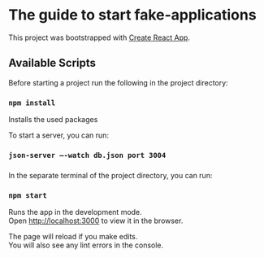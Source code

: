 # The guide to start fake-applications

This project was bootstrapped with [Create React App](https://github.com/facebook/create-react-app).

## Available Scripts

Before starting a project run the following in the project directory:

### `npm install`

Installs the used packages

To start a server, you can run:

### `json-server –-watch db.json port 3004`


###

In the separate terminal of the project directory, you can run:

### `npm start`

Runs the app in the development mode.\
Open [http://localhost:3000](http://localhost:3000) to view it in the browser.

The page will reload if you make edits.\
You will also see any lint errors in the console.

